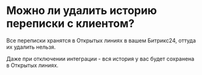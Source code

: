 # Можно ли удалить историю переписки с клиентом?

Все переписки хранятся в Открытых линиях в вашем Битрикс24, оттуда их удалить нельзя.&#x20;

Даже при отключении интеграции - вся история у вас будет сохранена в Открытых линиях.
